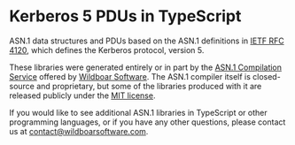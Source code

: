 # Kerberos 5 PDUs in TypeScript

ASN.1 data structures and PDUs based on the ASN.1 definitions in
[IETF RFC 4120](https://datatracker.ietf.org/doc/html/rfc4120/), which defines
the Kerberos protocol, version 5.

These libraries were generated entirely or in part by the
[ASN.1 Compilation Service](https://wildboarsoftware.com/asn1-compilation)
offered by [Wildboar Software](https://wildboarsoftware.com). The ASN.1
compiler itself is closed-source and proprietary, but some of the libraries
produced with it are released publicly under the
[MIT license](https://mit-license.org/).

If you would like to see additional ASN.1 libraries in TypeScript or other
programming languages, or if you have any other questions, please contact us at
[contact@wildboarsoftware.com](mailto:contact@wildboarsoftware.com).
